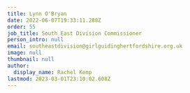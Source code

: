```yaml
---
title: Lynn O'Bryan
date: 2022-06-07T19:33:11.288Z
order: 55
job_title: South East Division Commissioner
person_intro: null
email: southeastdivision@girlguidinghertfordshire.org.uk
image: null
thumbnail: null
author:
  display_name: Rachel Kemp
lastmod: 2023-03-01T23:10:02.608Z
---
```

